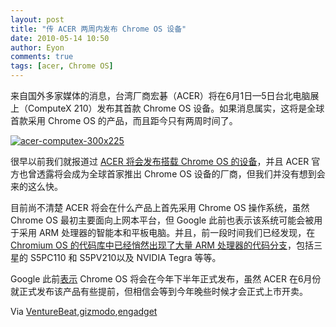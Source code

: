 ```yaml
---
layout: post
title: "传 ACER 两周内发布 Chrome OS 设备"
date: 2010-05-14 10:50
author: Eyon
comments: true
tags: [acer, Chrome OS]
---
```

来自国外多家媒体的消息，台湾厂商宏碁（ACER）将在6月1日—5日台北电脑展上（ComputeX 210）发布其首款 Chrome OS 设备。如果消息属实，这将是全球首款采用 Chrome OS 的产品，而且距今只有两周时间了。

<a href="http://img.chromi.org/2010/05/acer-computex-300x225.jpg">![](http://img.chromi.org/2010/05/acer-computex-300x225.jpg "acer-computex-300x225")</a>

很早以前我们就报道过 [ACER 将会发布搭载 Chrome OS 的设备](http://www.chromi.org/archives/3376)，并且 ACER 官方也曾透露将会成为全球首家推出 Chrome OS 设备的厂商，但我们并没有想到会来的这么快。

目前尚不清楚 ACER 将会在什么产品上首先采用 Chrome OS 操作系统，虽然 Chrome OS 最初主要面向上网本平台，但 Google 此前也表示该系统可能会被用于采用 ARM 处理器的智能本和平板电脑。并且，前一段时间我们已经发现，在 [Chromium OS 的代码库中已经悄然出现了大量 ARM 处理器的代码分支](http://www.chromi.org/archives/4444)，包括三星的 S5PC110 和 S5PV210以及 NVIDIA Tegra 等等。

Google 此前[表示](http://www.chromi.org/archives/2079) Chrome OS 将会在今年下半年正式发布，虽然 ACER 在6月份就正式发布该产品有些提前，但相信会等到今年晚些时候才会正式上市开卖。

Via [VentureBeat](http://venturebeat.com/2010/05/13/acer-to-launch-chrome-os-devices-in-two-weeks/),[gizmodo](http://gizmodo.com/5538563/acer-chrome-os-devices-coming-in-june),[engadget](http://www.engadget.com/2010/05/13/acer-to-launch-chrome-os-devices-at-computex/)
